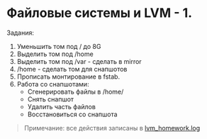 # Файловые системы и LVM - 1.

Задания:
1. Уменьшить том под / до 8G
2. Выделить том под /home
3. Выделить том под /var - сделать в mirror
4. /home - сделать том для снапшотов
5. Прописать монтирование в fstab.
6. Работа со снапшотами:
    * Сгенерировать файлы в /home/
    * Снять снапшот
    * Удалить часть файлов
    * Восстановиться со снапшота

> Примечание: все действия записаны в [lvm_homework.log](https://github.com/shulgazavr/lvm/edit/main/lvm_homework.log)
